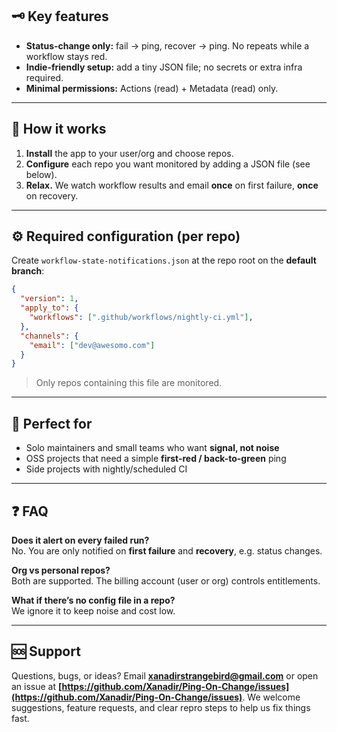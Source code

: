 ## 🗝️ Key features
- **Status-change only:** fail → ping, recover → ping. No repeats while a workflow stays red.
- **Indie-friendly setup:** add a tiny JSON file; no secrets or extra infra required.
- **Minimal permissions:** Actions (read) + Metadata (read) only.

---

## 💪 How it works
1. **Install** the app to your user/org and choose repos.  
2. **Configure** each repo you want monitored by adding a JSON file (see below).  
3. **Relax.** We watch workflow results and email **once** on first failure, **once** on recovery.

---

## ⚙️ Required configuration (per repo)
Create `workflow-state-notifications.json` at the repo root on the **default branch**:

```json
{
  "version": 1,
  "apply_to": {
    "workflows": [".github/workflows/nightly-ci.yml"],    
  },
  "channels": {
    "email": ["dev@awesomo.com"]
  }
}
```
> Only repos containing this file are monitored.  

---

## 🧰 Perfect for
- Solo maintainers and small teams who want **signal, not noise**
- OSS projects that need a simple **first-red / back-to-green** ping
- Side projects with nightly/scheduled CI

---

## ❓ FAQ
**Does it alert on every failed run?**  
No. You are only notified on **first failure** and **recovery**, e.g. status changes.

**Org vs personal repos?**  
Both are supported. The billing account (user or org) controls entitlements.

**What if there’s no config file in a repo?**  
We ignore it to keep noise and cost low.

---

## 🆘 Support
Questions, bugs, or ideas? Email **[xanadirstrangebird@gmail.com](mailto:xanadirstrangebird@gmail.com)** or open an issue at **[https://github.com/Xanadir/Ping-On-Change/issues](https://github.com/Xanadir/Ping-On-Change/issues)**. We welcome suggestions, feature requests, and clear repro steps to help us fix things fast.

